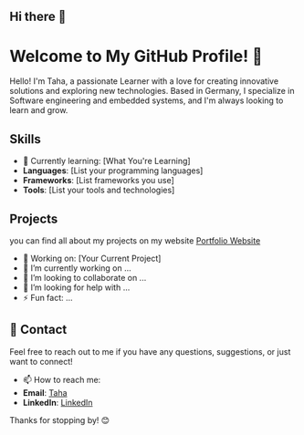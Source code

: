 ## Hi there 👋
# Welcome to My GitHub Profile! 👋

Hello! I'm Taha, a passionate Learner with a love for creating innovative solutions and exploring new technologies. Based in Germany, I specialize in Software engineering and embedded systems, and I'm always looking to learn and grow.



## Skills
- 🌱 Currently learning: [What You're Learning]
- **Languages**: [List your programming languages]
- **Frameworks**: [List frameworks you use]
- **Tools**: [List your tools and technologies]

## Projects

you can find all about my projects on my website [Portfolio Website]( https://m2cci-belkhayt.github.io/Cv-and-portfolio/)

- 💼 Working on: [Your Current Project]
- 🔭 I’m currently working on ...
- 👯 I’m looking to collaborate on ...
- 🤔 I’m looking for help with ...
- ⚡ Fun fact: ...

## 💬 Contact

Feel free to reach out to me if you have any questions, suggestions, or just want to connect!
- 📫 How to reach me: 
- **Email**: [Taha](belkhayatetaha1@gmail.com)
- **LinkedIn**: [LinkedIn](https://www.linkedin.com/in/taha-belkhayate/)


Thanks for stopping by! 😊
